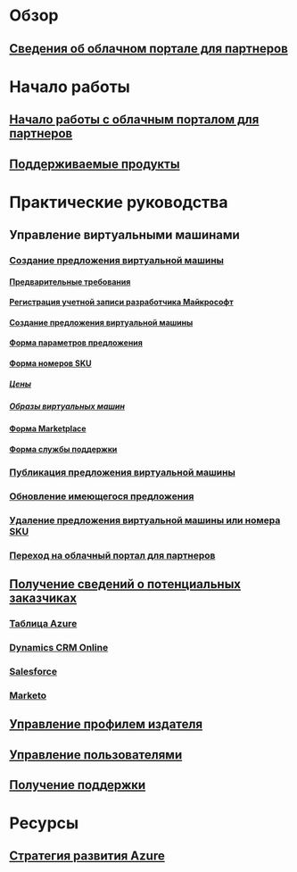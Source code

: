 

# Обзор


## [Сведения об облачном портале для партнеров](./cloud-partner-portal-what-is-the-cloud-partner-portal.md)



# Начало работы


## [Начало работы с облачным порталом для партнеров](./cloud-partner-portal-getting-started-with-the-cloud-partner-portal.md)


## [Поддерживаемые продукты](./Cloud-partner-portal-products-that-can-get-published-via-portal.md)



# Практические руководства


## Управление виртуальными машинами


### [Создание предложения виртуальной машины](../../cloud-partner-portal/cloud-partner-portal-publish-virtual-machine.md)


#### [Предварительные требования](../../cloud-partner-portal/cloud-partner-portal-publish-virtual-machine.md#what-are-pre-requisites-for-publishing-a-vm)


#### [Регистрация учетной записи разработчика Майкрософт](../../cloud-partner-portal/cloud-partner-portal-dev-center-accounts-registration.md)


#### [Создание предложения виртуальной машины](../../cloud-partner-portal/cloud-partner-portal-publish-virtual-machine.md#how-to-create-a-new-vm-offer)


#### [Форма параметров предложения](../../cloud-partner-portal/cloud-partner-portal-publish-virtual-machine.md#how-to-fill-out-the-offer-settings-form)


#### [Форма номеров SKU](../../cloud-partner-portal/cloud-partner-portal-publish-virtual-machine.md#how-to-create-skus)


##### [Цены](../../cloud-partner-portal/cloud-partner-portal-publish-virtual-machine.md#pricing)


##### [Образы виртуальных машин](../../cloud-partner-portal/cloud-partner-portal-publish-virtual-machine.md#vm-images)


#### [Форма Marketplace](../../cloud-partner-portal/cloud-partner-portal-publish-virtual-machine.md#marketplace-form)


#### [Форма службы поддержки](../../cloud-partner-portal/cloud-partner-portal-publish-virtual-machine.md#support-form)


### [Публикация предложения виртуальной машины](./Cloud-partner-portal-make-offer-live-on-Azure-Marketplace.md)



### [Обновление имеющегося предложения](./cloud-partner-portal-update-existing-offer.md)


### [Удаление предложения виртуальной машины или номера SKU](./cloud-partner-portal-delete-an-offer.md)


### [Переход на облачный портал для партнеров](./cloud-partner-portal-how-to-migrate-to-the-new-cloud-partner-portal.md)



## [Получение сведений о потенциальных заказчиках](./cloud-partner-portal-get-customer-leads.md)


### [Таблица Azure](../../cloud-partner-portal/cloud-partner-portal-lead-management-instructions-azure-table.md)


### [Dynamics CRM Online](../../cloud-partner-portal/cloud-partner-portal-lead-management-instructions-dynamics.md)


### [Salesforce](../../cloud-partner-portal/cloud-partner-portal-lead-management-instructions-salesforce.md)


### [Marketo](../../cloud-partner-portal/cloud-partner-portal-lead-management-instructions-marketo.md)



## [Управление профилем издателя](./cloud-partner-portal-manage-publisher-profile.md)


## [Управление пользователями](./cloud-partner-portal-manage-users.md)


## [Получение поддержки](./cloud-partner-portal-support-for-cloud-partner-portal.md)


# Ресурсы


## [Стратегия развития Azure](https://azure.microsoft.com/roadmap/)
